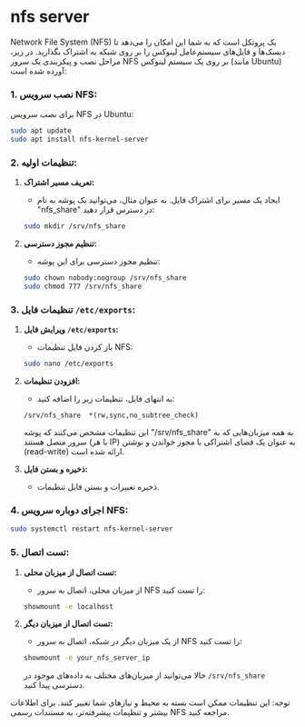 # nfs server

Network File System (NFS) یک پروتکل است که به شما این امکان را می‌دهد تا دیسک‌ها و فایل‌های سیستم‌عامل لینوکس را بر روی شبکه به اشتراک بگذارید. در زیر، مراحل نصب و پیکربندی یک سرور NFS بر روی یک سیستم لینوکس (مانند Ubuntu) آورده شده است:

### 1. نصب سرویس NFS:

برای نصب سرویس NFS در Ubuntu:

```bash
sudo apt update
sudo apt install nfs-kernel-server
```

### 2. تنظیمات اولیه:

1. **تعریف مسیر اشتراک:**
   - ایجاد یک مسیر برای اشتراک فایل. به عنوان مثال، می‌توانید یک پوشه به نام "nfs_share" در دسترس قرار دهید:

   ```bash
   sudo mkdir /srv/nfs_share
   ```

2. **تنظیم مجوز دسترسی:**
   - تنظیم مجوز دسترسی برای این پوشه:

   ```bash
   sudo chown nobody:nogroup /srv/nfs_share
   sudo chmod 777 /srv/nfs_share
   ```

### 3. تنظیمات فایل `/etc/exports`:

1. **ویرایش فایل `/etc/exports`:**
   - باز کردن فایل تنظیمات NFS:

   ```bash
   sudo nano /etc/exports
   ```

2. **افزودن تنظیمات:**
   - به انتهای فایل، تنظیمات زیر را اضافه کنید:

   ```plaintext
   /srv/nfs_share  *(rw,sync,no_subtree_check)
   ```

   این تنظیمات مشخص می‌کنند که پوشه "/srv/nfs_share" به همه میزبان‌هایی که به سرور متصل هستند (با هر IP) به عنوان یک فضای اشتراکی با مجوز خواندن و نوشتن (read-write) ارائه شده است.

3. **ذخیره و بستن فایل:**
   - ذخیره تغییرات و بستن فایل تنظیمات.

### 4. اجرای دوباره سرویس NFS:

   ```bash
   sudo systemctl restart nfs-kernel-server
   ```

### 5. تست اتصال:

1. **تست اتصال از میزبان محلی:**
   - از میزبان محلی، اتصال به سرور NFS را تست کنید:

   ```bash
   showmount -e localhost
   ```

2. **تست اتصال از میزبان دیگر:**
   - از یک میزبان دیگر در شبکه، اتصال به سرور NFS را تست کنید:

   ```bash
   showmount -e your_nfs_server_ip
   ```

   حالا می‌توانید از میزبان‌های مختلف به داده‌های موجود در `/srv/nfs_share` دسترسی پیدا کنید.

توجه: این تنظیمات ممکن است بسته به محیط و نیازهای شما تغییر کنند. برای اطلاعات بیشتر و تنظیمات پیشرفته‌تر، به مستندات رسمی NFS مراجعه کنید.
